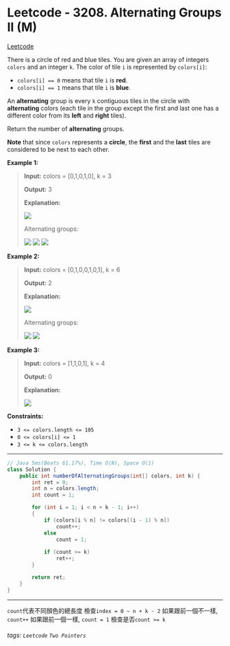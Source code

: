 # Leetcode - 3208. Alternating Groups II (M)

[Leetcode](https://leetcode.com/problems/alternating-groups-ii/)

There is a circle of red and blue tiles. You are given an array of integers `colors` and an integer `k`. The color of tile `i` is represented by `colors[i]`:

-   `colors[i] == 0` means that tile `i` is **red**.
-   `colors[i] == 1` means that tile `i` is **blue**.

An **alternating** group is every `k` contiguous tiles in the circle with **alternating** colors (each tile in the group except the first and last one has a different color from its **left** and **right** tiles).

Return the number of **alternating** groups.

**Note** that since `colors` represents a **circle**, the **first** and the **last** tiles are considered to be next to each other.

**Example 1:**

> **Input:** colors = [0,1,0,1,0], k = 3
> 
> **Output:** 3
> 
> **Explanation:**
> 
> **![](https://assets.leetcode.com/uploads/2024/06/19/screenshot-2024-05-28-183519.png)**
> 
> Alternating groups:
> 
> ![](https://assets.leetcode.com/uploads/2024/05/28/screenshot-2024-05-28-182448.png)
> ![](https://assets.leetcode.com/uploads/2024/05/28/screenshot-2024-05-28-182844.png)
> ![](https://assets.leetcode.com/uploads/2024/05/28/screenshot-2024-05-28-183057.png)

**Example 2:**

> **Input:** colors = [0,1,0,0,1,0,1], k = 6
> 
> **Output:** 2
> 
> **Explanation:**
> 
> **![](https://assets.leetcode.com/uploads/2024/06/19/screenshot-2024-05-28-183907.png)**
> 
> Alternating groups:
> 
> ![](https://assets.leetcode.com/uploads/2024/06/19/screenshot-2024-05-28-184128.png)
> ![](https://assets.leetcode.com/uploads/2024/06/19/screenshot-2024-05-28-184240.png)

**Example 3:**

> **Input:** colors = [1,1,0,1], k = 4
> 
> **Output:** 0
> 
> **Explanation:**
> 
> ![](https://assets.leetcode.com/uploads/2024/06/19/screenshot-2024-05-28-184516.png)

**Constraints:**

-   `3 <= colors.length <= 105`
-   `0 <= colors[i] <= 1`
-   `3 <= k <= colors.length`

---
```java
// Java 5ms(Beats 61.17%), Time O(N), Space O(1)
class Solution {
    public int numberOfAlternatingGroups(int[] colors, int k) {
        int ret = 0;
        int n = colors.length;
        int count = 1;

        for (int i = 1; i < n + k - 1; i++)
        {
            if (colors[i % n] != colors[(i - 1) % n])
                count++;
            else
                count = 1;
            
            if (count >= k)
                ret++;
        }

        return ret;
    }
}
```
---
`count`代表不同顏色的總長度
檢查`index = 0 ~ n + k - 2`
如果跟前一個不一樣, `count++`
如果跟前一個一樣, `count = 1`
檢查是否`count >= k`



###### tags: `Leetcode` `Two Pointers`